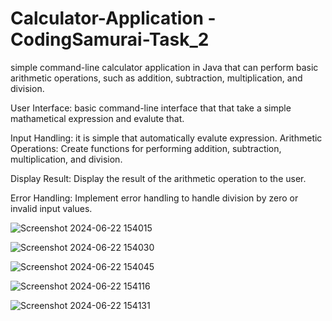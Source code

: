 # Calculator-Application -CodingSamurai-Task_2
simple command-line calculator application in Java that can perform basic arithmetic operations, such as addition, subtraction, multiplication, and division.

User Interface: basic command-line interface that that take a simple mathametical expression and evalute that.

Input Handling: it is simple that automatically evalute expression.
Arithmetic Operations: Create functions for performing addition, subtraction, multiplication, and division. 

Display Result: Display the result of the arithmetic operation to the user.

Error Handling: Implement error handling to handle division by zero or invalid input values.

![Screenshot 2024-06-22 154015](https://github.com/piyush8512/Calculator-Application/assets/122198008/72a8bcf2-03ab-4cdf-994b-91a15f762b31)

![Screenshot 2024-06-22 154030](https://github.com/piyush8512/Calculator-Application/assets/122198008/f5834cac-181a-4ee7-9845-090a59f99690)

![Screenshot 2024-06-22 154045](https://github.com/piyush8512/Calculator-Application/assets/122198008/7d14ad11-60e0-4b64-8e73-067c793b1e6f)

![Screenshot 2024-06-22 154116](https://github.com/piyush8512/Calculator-Application/assets/122198008/45af1461-957e-4754-878b-39c2196f07a7)

![Screenshot 2024-06-22 154131](https://github.com/piyush8512/Calculator-Application/assets/122198008/8a607044-b5d1-4caa-b7fe-fb0e70ec29d6)
